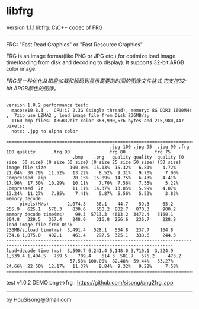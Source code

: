 libfrg
========
Version  1.1.1 
libfrg: C\C++ codec of FRG  
   
---
FRG: "Fast Read Graphics" or "Fast Resource Graphics"  
  
FRG is an image format(like PNG or JPG etc.),for optimize load image time(loading from disk and decoding to display). It supports 32-bit ARGB color image. 
   
_FRG是一种优化从磁盘加载和解码到显示需要的时间的图像文件格式,它支持32-bit ARGB颜色的图像。_  
   
---
```
version 1.0.2 performance test:
  macosx10.8.3 ,  CPU:i7 2.3G (single thread), memory: 8G DDR3 1600MHz  ,  7zip use LZMA2 , load image file from Disk 236MB/s;
  1160 bmp files: ARGB32bit color 863,990,576 bytes and 215,980,447 pixels;
  note: .jpg no alpha color

=====================================================================================================================================
                                       .jpg 100 .jpg 95  .jpg 90 .frg 100 quality      .frg 90              .frg 80          .frg 75
                         .bmp    .png   quality quality  quality (0 size  50 size) (0 size 50 size) (0 size 25 size 50 size) (50 size)
image file size         100.00%  15.13%  15.32%   6.81%    4.72%   21.04%  30.79%  11.52%   13.22%    8.52%  9.31%   9.70%     7.00%
Compressed  zip          20.15%  15.09%  14.75%   6.43%    4.41%   17.96%  17.50%  10.29%   10.11%    7.70%  7.56%   7.55%     5.22%
Compressed  7z           11.11%  14.37%  13.85%   5.99%    4.07%   13.24%  11.27%   7.85%    7.41%    5.87%  5.56%   5.53%     3.83%
memory decode
     pixels(M/s)       2,074.3    36.1    44.7    59.3     65.2    255.9   625.1   576.3    830.6    650.2  802.7   870.3     900.2
memory decode time(ms)    99.3  5713.3  4613.2  3472.4   3160.1    804.8   329.5   357.4    248.0    316.8  256.6   236.7     228.8
load image file from Disk 
236MB/s,load time(ms)  3,491.4   528.1   534.8   237.7    164.8    734.6 1,075.0   402.1    461.4    297.5  325.1   338.6     244.3
-------------------------------------------------------------------------------------------------------------------------------------
load+decode time (ms)  3,590.7 6,241.4 5,148.0 3,710.1  3,324.9  1,539.4 1,404.5   759.5    709.4    614.3  581.7   575.2     473.2
                        57.53% 100.00%  82.48%  59.44%   53.27%   24.66%  22.50%  12.17%   11.37%    9.84%  9.32%   9.22%     7.58%
=====================================================================================================================================
```
   
test v1.0.2 DEMO png<->frg : https://github.com/sisong/png2frg_app   
   
---
by HouSisong@Gmail.com

